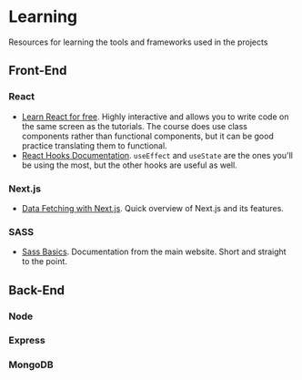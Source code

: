 # Learning
Resources for learning the tools and frameworks used in the projects

## Front-End
### React
* [Learn React for free](https://scrimba.com/learn/learnreact). Highly interactive and allows you to write code on the same screen as the tutorials. The course does use class components rather than functional components, but it can be good practice translating them to functional.
* [React Hooks Documentation](https://blog.ohansemmanuel.com/react-hooks-documentation-easy-to-read/). `useEffect` and `useState` are the ones you'll be using the most, but the other hooks are useful as well. 
### Next.js
* [Data Fetching with Next.js](https://youtu.be/f1rF9YKm1Ms). Quick overview of Next.js and its features.
### SASS
* [Sass Basics](https://sass-lang.com/guide). Documentation from the main website. Short and straight to the point.

## Back-End
### Node
### Express
### MongoDB
